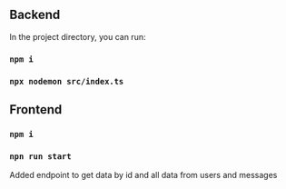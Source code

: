 ## Backend

In the project directory, you can run:

### `npm i`
### `npx nodemon src/index.ts`

## Frontend


### `npm i`
### `npn run start`

Added endpoint to get data by id and all data from users and messages